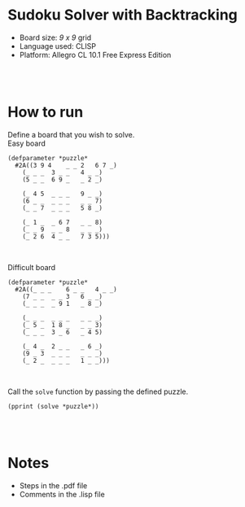 # Sudoku Solver with Backtracking
* Board size: *9 x 9* grid 
* Language used: CLISP
* Platform: Allegro CL 10.1 Free Express Edition

<br/>
<br/>

# How to run
Define a board that you wish to solve. <br/>
Easy board
```
(defparameter *puzzle*
  #2A((3 9 4	_ _ 2	6 7 _)
  	(_ _ _	3 _ _	4 _ _)
  	(5 _ _	6 9 _	_ 2 _)
    
  	(_ 4 5	_ _ _	9 _ _)
  	(6 _ _	_ _ _	_ _ 7)
  	(_ _ 7	_ _ _	5 8 _)
    
  	(_ 1 _	_ 6 7	_ _ 8)
  	(_ _ 9	_ _ 8	_ _ _)
  	(_ 2 6	4 _ _	7 3 5)))
```

<br/>

Difficult board
```
(defparameter *puzzle*
  #2A((_ _ _	6 _ _	4 _ _)
  	(7 _ _	_ _ 3	6 _ _)
  	(_ _ _	_ 9 1	_ 8 _)
    
  	(_ _ _	_ _ _	_ _ _)
  	(_ 5 _	1 8 _	_ _ 3)
  	(_ _ _	3 _ 6	_ 4 5)
    
  	(_ 4 _	2 _ _	_ 6 _)
  	(9 _ 3	_ _ _	_ _ _)
  	(_ 2 _	_ _ _	1 _ _)))
```

<br/>

Call the `solve` function by passing the defined puzzle.

```
(pprint (solve *puzzle*))
```

<br/>
<br/>

# Notes
* Steps in the .pdf file 
* Comments in the .lisp file
